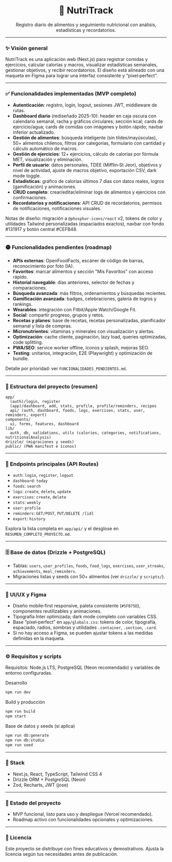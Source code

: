 <div align="center">
  <h1>🍏 NutriTrack</h1>
  <p>Registro diario de alimentos y seguimiento nutricional con análisis, estadísticas y recordatorios.</p>
</div>

---

### ✨ Visión general
NutriTrack es una aplicación web (Next.js) para registrar comidas y ejercicios, calcular calorías y macros, visualizar estadísticas semanales, gestionar objetivos, y recibir recordatorios. El diseño está alineado con una maqueta en Figma para lograr una interfaz consistente y “pixel‑perfect”.

---

### ✅ Funcionalidades implementadas (MVP completo)
- **Autenticación**: registro, login, logout, sesiones JWT, middleware de rutas.
- **Dashboard diario** (rediseñado 2025-10): header en caja oscura con calendario semanal, racha y gráficos circulares; sección kcal; cards de ejercicio/agua; cards de comidas con imágenes y botón rápido; navbar inferior actualizado.
- **Gestión de alimentos**: búsqueda inteligente (sin tildes/mayúsculas), 50+ alimentos chilenos, filtros por categorías, formulario con cantidad y cálculo automático de macros.
- **Gestión de ejercicios**: 12+ ejercicios, cálculo de calorías por fórmula MET, visualización y eliminación.
- **Perfil de usuario**: datos personales, TDEE (Mifflin‑St Jeor), objetivos y nivel de actividad, ajuste de macros objetivo, exportación CSV, dark mode toggle.
- **Estadísticas**: gráfico de calorías últimos 7 días con datos reales, logros (gamificación) y animaciones.
- **CRUD completo**: crear/editar/eliminar logs de alimentos y ejercicios con confirmaciones.
- **Recordatorios y notificaciones**: API CRUD de recordatorios, permisos de notificaciones, notificaciones visuales.

Notas de diseño: migración a `@phosphor-icons/react` v2, tokens de color y utilidades Tailwind personalizadas (espaciados exactos), navbar con fondo #131917 y botón central #CEFB48.

---

### 🟡 Funcionalidades pendientes (roadmap)
- **APIs externas**: OpenFoodFacts, escáner de código de barras, reconocimiento por foto (IA).
- **Favoritos**: marcar alimentos y sección "Mis Favoritos" con acceso rápido.
- **Historial navegable**: días anteriores, selector de fechas y comparaciones.
- **Búsqueda avanzada**: más filtros, ordenamientos y búsquedas recientes.
- **Gamificación avanzada**: badges, celebraciones, galería de logros y rankings.
- **Wearables**: integración con Fitbit/Apple Watch/Google Fit.
- **Social**: compartir progreso, grupos y retos.
- **Recetas y planes**: base de recetas, recetas personalizadas, planificador semanal y lista de compras.
- **Micronutrientes**: vitaminas y minerales con visualización y alertas.
- **Optimización**: cache cliente, paginación, lazy load, queries optimizadas, code splitting.
- **PWA/SEO**: service worker offline, íconos y splash, mejoras SEO.
- **Testing**: unitarios, integración, E2E (Playwright) y optimización de bundle.

Detalle por prioridad: ver `FUNCIONALIDADES_PENDIENTES.md`.

---

### 🧱 Estructura del proyecto (resumen)
```
app/
  (auth)/login, register
  (app)/dashboard, add, stats, profile, profile/reminders, recipes
  api/ (auth, dashboard, foods, logs, exercises, stats, user, reminders, export)
components/
  ui, forms, features, dashboard
lib/
  auth, db, validations, utils (calories, categories, notifications, nutritionalAnalysis)
drizzle/ (migraciones y seeds)
public/ (PWA manifest e íconos)
```

---

### 🧪 Endpoints principales (API Routes)
- `auth`: `login`, `register`, `logout`
- `dashboard`: `today`
- `foods`: `search`
- `logs`: `create`, `delete`, `update`
- `exercises`: `create`, `delete`
- `stats`: `weekly`
- `user`: `profile`
- `reminders`: `GET/POST`, `PUT/DELETE /[id]`
- `export`: `history`

Explora la lista completa en `app/api/` y el desglose en `RESUMEN_COMPLETO_PROYECTO.md`.

---

### 🗄️ Base de datos (Drizzle + PostgreSQL)
- Tablas: `users`, `user_profiles`, `foods`, `food_logs`, `exercises`, `user_streaks`, `achievements`, `meal_reminders`.
- Migraciones listas y seeds con 50+ alimentos (ver `drizzle/` y `scripts/`).

---

### 🎨 UI/UX y Figma
- Diseño mobile‑first responsive, paleta consistente (`#5FB75D`), componentes reutilizables y animaciones.
- Tipografía Inter optimizada; dark mode completo con variables CSS.
- Base “pixel‑perfect” en `app/globals.css`: tokens de color, tipografía, espaciado, radios, sombras y utilidades `.container`, `.section`, `.card`.
- Si no hay acceso a Figma, se pueden ajustar tokens a las medidas definidas en la maqueta.

---

### ⚙️ Requisitos y scripts
Requisitos: Node.js LTS, PostgreSQL (Neon recomendado) y variables de entorno configuradas.

Desarrollo
```bash
npm run dev
```

Build y producción
```bash
npm run build
npm start
```

Base de datos y seeds (si aplica)
```bash
npm run db:generate
npm run db:studio
npm run seed
```

---

### 🧰 Stack
- Next.js, React, TypeScript, Tailwind CSS 4
- Drizzle ORM + PostgreSQL (Neon)
- Zod, Recharts, JWT (jose)

---

### 🚀 Estado del proyecto
- MVP funcional, listo para uso y despliegue (Vercel recomendado).
- Roadmap activo con funcionalidades opcionales y optimizaciones.

---

### 📄 Licencia
Este proyecto se distribuye con fines educativos y demostrativos. Ajusta la licencia según tus necesidades antes de publicación.

